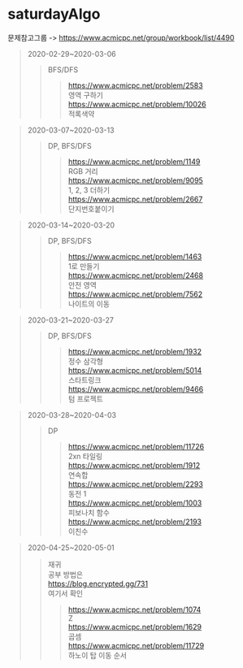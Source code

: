 # saturdayAlgo
문제참고그룹 -> https://www.acmicpc.net/group/workbook/list/4490   
   
>2020-02-29~2020-03-06
>>BFS/DFS
>>>https://www.acmicpc.net/problem/2583   
영역 구하기   
>>>https://www.acmicpc.net/problem/10026   
적록색약   
   
>2020-03-07~2020-03-13   
>>DP, BFS/DFS
>>>https://www.acmicpc.net/problem/1149   
RGB 거리   
>>>https://www.acmicpc.net/problem/9095   
1, 2, 3 더하기   
>>>https://www.acmicpc.net/problem/2667   
단지번호붙이기   
   
>2020-03-14~2020-03-20   
>>DP, BFS/DFS   
>>>https://www.acmicpc.net/problem/1463   
1로 만들기   
>>>https://www.acmicpc.net/problem/2468   
안전 영역   
>>>https://www.acmicpc.net/problem/7562   
나이트의 이동   
   
>2020-03-21~2020-03-27   
>>DP, BFS/DFS   
>>>https://www.acmicpc.net/problem/1932   
정수 삼각형   
>>>https://www.acmicpc.net/problem/5014   
스타트링크   
>>>https://www.acmicpc.net/problem/9466   
텀 프로젝트   
   
>2020-03-28~2020-04-03   
>>DP   
>>>https://www.acmicpc.net/problem/11726   
2xn 타일링   
>>>https://www.acmicpc.net/problem/1912   
연속합   
>>>https://www.acmicpc.net/problem/2293   
동전 1   
>>>https://www.acmicpc.net/problem/1003   
피보나치 함수   
>>>https://www.acmicpc.net/problem/2193   
이친수   
   
>2020-04-25~2020-05-01   
>>재귀   
공부 방법은   
https://blog.encrypted.gg/731   
여기서 확인   
>>>https://www.acmicpc.net/problem/1074   
Z   
>>>https://www.acmicpc.net/problem/1629   
곱셈   
>>>https://www.acmicpc.net/problem/11729   
하노이 탑 이동 순서   
   